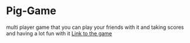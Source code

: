 # Pig-Game
multi player game that you can play your friends with it and taking scores and having a lot fun with it 
[Link to the game ](https://pig-game-topaz.vercel.app/)
